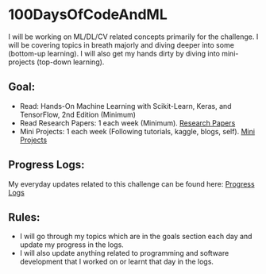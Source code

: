 # 100DaysOfCodeAndML
I will be working on ML/DL/CV related concepts primarily for the challenge. 
I will be covering topics in breath majorly and diving deeper into some (bottom-up learning). 
I will also get my hands dirty by diving into mini-projects (top-down learning).

## Goal:
 - Read: Hands-On Machine Learning with Scikit-Learn, Keras, and TensorFlow, 2nd Edition (Minimum)
 - Read Research Papers: 1 each week (Minimum). [Research Papers](./research-papers-todo.md)
 - Mini Projects: 1 each week (Following tutorials, kaggle, blogs, self). [Mini Projects](./mini-projects-todo.md)
 
## Progress Logs:
My everyday updates related to this challenge can be found here: [Progress Logs](./progress-logs.md)
 
## Rules:
 - I will go through my topics which are in the goals section each day and update my progress in the logs.
 - I will also update anything related to programming and software development that I worked on or learnt that day in the logs.
 
